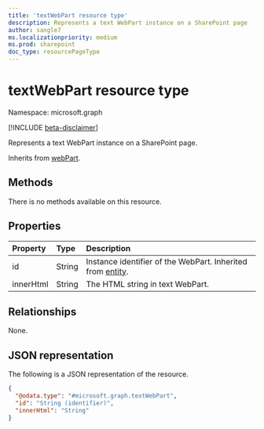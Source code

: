 ```yaml
---
title: 'textWebPart resource type'
description: Represents a text WebPart instance on a SharePoint page
author: sangle7
ms.localizationpriority: medium
ms.prod: sharepoint
doc_type: resourcePageType
---
```


# textWebPart resource type

Namespace: microsoft.graph

[!INCLUDE [beta-disclaimer](../../includes/beta-disclaimer.md)]

Represents a text WebPart instance on a SharePoint page.

Inherits from [webPart](../resources/webpart.md).

## Methods

There is no methods available on this resource.

## Properties

| Property  | Type   | Description                                                                          |
| :-------- | :----- | :----------------------------------------------------------------------------------- |
| id        | String | Instance identifier of the WebPart. Inherited from [entity](../resources/entity.md). |
| innerHtml | String | The HTML string in text WebPart.                                                     |

## Relationships

None.

## JSON representation

The following is a JSON representation of the resource.

<!-- {
  "blockType": "resource",
  "keyProperty": "id",
  "@odata.type": "microsoft.graph.textWebPart",
  "baseType": "microsoft.graph.webPart",
  "openType": false
}
-->

```json
{
  "@odata.type": "#microsoft.graph.textWebPart",
  "id": "String (identifier)",
  "innerHtml": "String"
}
```
